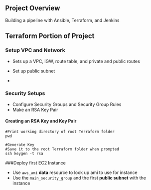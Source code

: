 ## Project Overview

Building a pipeline with Ansible, Terraform, and Jenkins


## Terraform Portion of Project

### Setup VPC and Network
* Sets up a VPC, IGW, route table, and private and public routes
* Set up public subnet

* 
### Security Setups
* Configure Security Groups and Security Group Rules
* Make an RSA Key Pair

#### Creating an RSA Key and Key Pair
```
#Print working directory of root Terraform folder
pwd

#Generate Key
#Save it to the root Terraform folder when prompted
ssh keygen -t rsa

```

###Deploy first EC2 Instance

* Use `aws_ami` **data** resource to look up ami to use for instance
* Use the `main_security_group` and the first **public subnet** with the instance